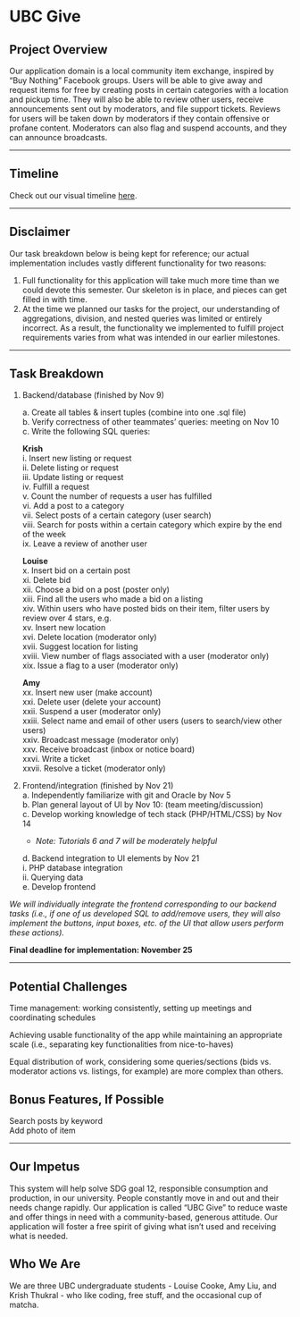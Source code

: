 # UBC Give

## Project Overview

Our application domain is a local community item exchange, inspired by “Buy Nothing” Facebook groups.
Users will be able to give away and request items for free by creating posts in certain categories with a location and pickup time.
They will also be able to review other users, receive announcements sent out by moderators, and file support tickets.
Reviews for users will be taken down by moderators if they contain offensive or profane content.
Moderators can also flag and suspend accounts, and they can announce broadcasts.

---

## Timeline

Check out our visual timeline [here](https://www.preceden.com/timelines/787520-ubc-give?s=6d40181217c21db).

---


## Disclaimer

Our task breakdown below is being kept for reference; our actual implementation includes vastly different functionality for two reasons:
1. Full functionality for this application will take much more time than we could devote this semester. Our skeleton is in place, and pieces can get filled in with time.
2. At the time we planned our tasks for the project, our understanding of aggregations, division, and nested queries was limited or entirely incorrect. As a result, the functionality we implemented to fulfill project requirements varies from what was intended in our earlier milestones.
---


## Task Breakdown

1. Backend/database (finished by Nov 9)

   a. Create all tables & insert tuples (combine into one .sql file)  
   b. Verify correctness of other teammates’ queries: meeting on Nov 10  
    c. Write the following SQL queries:

   **Krish**  
    i. Insert new listing or request  
    ii. Delete listing or request  
    iii. Update listing or request  
    iv. Fulfill a request  
    v. Count the number of requests a user has fulfilled  
    vi. Add a post to a category  
    vii. Select posts of a certain category (user search)  
    viii. Search for posts within a certain category which expire by the end of the week  
    ix. Leave a review of another user

   **Louise**  
    x. Insert bid on a certain post  
    xi. Delete bid  
    xii. Choose a bid on a post (poster only)  
    xiii. Find all the users who made a bid on a listing  
    xiv. Within users who have posted bids on their item, filter users by review over 4 stars, e.g.  
    xv. Insert new location  
    xvi. Delete location (moderator only)  
    xvii. Suggest location for listing  
    xviii. View number of flags associated with a user (moderator only)  
    xix. Issue a flag to a user (moderator only)

   **Amy**  
    xx. Insert new user (make account)  
    xxi. Delete user (delete your account)  
    xxii. Suspend a user (moderator only)  
    xxiii. Select name and email of other users (users to search/view other users)  
    xxiv. Broadcast message (moderator only)  
    xxv. Receive broadcast (inbox or notice board)  
    xxvi. Write a ticket  
    xxvii. Resolve a ticket (moderator only)

2. Frontend/integration (finished by Nov 21)  
   a. Independently familiarize with git and Oracle by Nov 5  
   b. Plan general layout of UI by Nov 10: (team meeting/discussion)  
   c. Develop working knowledge of tech stack (PHP/HTML/CSS) by Nov 14

   - _Note: Tutorials 6 and 7 will be moderately helpful_

   d. Backend integration to UI elements by Nov 21  
    i. PHP database integration  
    ii. Querying data  
   e. Develop frontend

_We will individually integrate the frontend corresponding to our backend tasks (i.e., if one of us developed SQL to add/remove users, they will also implement the buttons, input boxes, etc. of the UI that allow users perform these actions)._

**Final deadline for implementation: November 25**

---

## Potential Challenges

Time management: working consistently, setting up meetings and coordinating schedules

Achieving usable functionality of the app while maintaining an appropriate scale (i.e., separating key functionalities from nice-to-haves)

Equal distribution of work, considering some queries/sections (bids vs. moderator actions vs. listings, for example) are more complex than others.

## Bonus Features, If Possible

Search posts by keyword  
Add photo of item

---

## Our Impetus

This system will help solve SDG goal 12, responsible consumption and production, in our university.
People constantly move in and out and their needs change rapidly.
Our application is called “UBC Give” to reduce waste and offer things in need with a community-based, generous attitude.
Our application will foster a free spirit of giving what isn’t used and receiving what is needed.

## Who We Are

We are three UBC undergraduate students - Louise Cooke, Amy Liu, and Krish Thukral - who like coding, free stuff, and the occasional cup of matcha.

